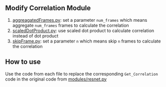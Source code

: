 ## Modify Correlation Module

1. [aggreagatedFrames.py]('./aggreagatedFrames.py'): set a parameter `num_frames` which means aggregate `num_frames` frames to calculate the correlation
2. [scaledDotProduct.py]('./scaledDotProduct.py'): use scaled dot product to calculate correlation instead of dot product
3. [skipFrame.py]('./skipFrame.py'): set a parameter `n` which means skip `n` frames to calculate the correlation

## How to use

Use the code from each file to replace the corresponding `Get_Correlation` code in the original code from [modules/resnet.py](../../modules/resnet.py)
